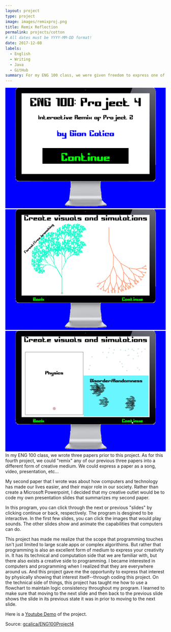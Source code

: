 ```yaml
---
layout: project
type: project
image: images/remixproj.png
title: Remix Reflection
permalink: projects/cotton
# All dates must be YYYY-MM-DD format!
date: 2017-12-08
labels:
  - English
  - Writing
  - Java
  - GitHub
summary: For my ENG 100 class, we were given freedom to express one of our research papers into a different creative medium. I chose to express my English paper as a program. 
---
```


<div class="ui medium rounded images">
  <img class="ui image" src="../images/remixproj.png">
  <img class="ui image" src="../images/remixproj2.png">
  <img class="ui image" src="../images/remixproj3.png">
</div>
In my ENG 100 class, we wrote three papers prior to this project. As for this fourth project, we could "remix" any of our previous three
papers into a different form of creative medium. We could express a paper as a song, video, presentation, etc... 

My second paper that I wrote was about how computers and technology has made our lives easier, and their major role in our society. Rather than create a Microsoft Powerpoint, I decided that my creative outlet would be to code my own presentation slides that summarizes my second paper. 

In this program, you can click through the next or previous "slides" by clicking continue or back, respectively. The program is desgined to be interactive. In the first few slides, you can click the images that would play sounds. The other slides show and animate the capabilities that computers can do. 

This project has made me realize that the scope that programming touches isn't just limited to large scale apps or complex algorithims. But rather that programming is also an excellent form of medium to express your creativity in. It has its technical and computation side that we are familiar with, but there also exists a creative side to programming. I became interested in computers and programming when I realized that they are everywhere around us. And this project gave me the opportunity to express that interest by physically showing that interest itself--through coding this project. On the technical side of things, this project has taught me how to use a flowchart to maintain logic consistency throughout my program. I learned to make sure that moving to the next slide and then back to the previous slide shows the slide in its previous state it was in prior to moving to the next slide. 

Here is a [Youtube Demo](https://youtu.be/HeKGENRX3Sw) of the project.

Source: <a href="https://github.com/gcalica/ENG100Project4"><i class="large github icon"></i>gcalica/ENG100Project4</a>

